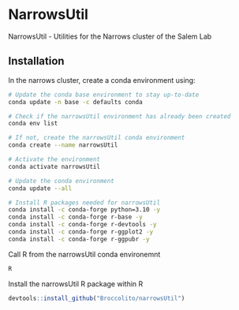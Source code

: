# NarrowsUtil

NarrowsUtil - Utilities for the Narrows cluster of the Salem Lab



## Installation

In the narrows cluster, create a conda environment using:

```bash
# Update the conda base environment to stay up-to-date
conda update -n base -c defaults conda

# Check if the narrowsUtil environment has already been created
conda env list

# If not, create the narrowsUtil conda environment
conda create --name narrowsUtil

# Activate the environment
conda activate narrowsUtil

# Update the conda environment
conda update --all

# Install R packages needed for narrowsUtil
conda install -c conda-forge python=3.10 -y
conda install -c conda-forge r-base -y
conda install -c conda-forge r-devtools -y
conda install -c conda-forge r-ggplot2 -y
conda install -c conda-forge r-ggpubr -y
```

Call R from the narrowsUtil conda environemnt

```bash
R
```

Install the narrowsUtil R package within R

```R
devtools::install_github("Broccolito/narrowsUtil")
```

